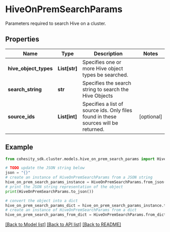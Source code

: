 # HiveOnPremSearchParams

Parameters required to search Hive on a cluster.

## Properties

Name | Type | Description | Notes
------------ | ------------- | ------------- | -------------
**hive_object_types** | **List[str]** | Specifies one or more Hive object types be searched. | 
**search_string** | **str** | Specifies the search string to search the Hive Objects | 
**source_ids** | **List[int]** | Specifies a list of source ids. Only files found in these sources will be returned. | [optional] 

## Example

```python
from cohesity_sdk.cluster.models.hive_on_prem_search_params import HiveOnPremSearchParams

# TODO update the JSON string below
json = "{}"
# create an instance of HiveOnPremSearchParams from a JSON string
hive_on_prem_search_params_instance = HiveOnPremSearchParams.from_json(json)
# print the JSON string representation of the object
print(HiveOnPremSearchParams.to_json())

# convert the object into a dict
hive_on_prem_search_params_dict = hive_on_prem_search_params_instance.to_dict()
# create an instance of HiveOnPremSearchParams from a dict
hive_on_prem_search_params_from_dict = HiveOnPremSearchParams.from_dict(hive_on_prem_search_params_dict)
```
[[Back to Model list]](../README.md#documentation-for-models) [[Back to API list]](../README.md#documentation-for-api-endpoints) [[Back to README]](../README.md)


